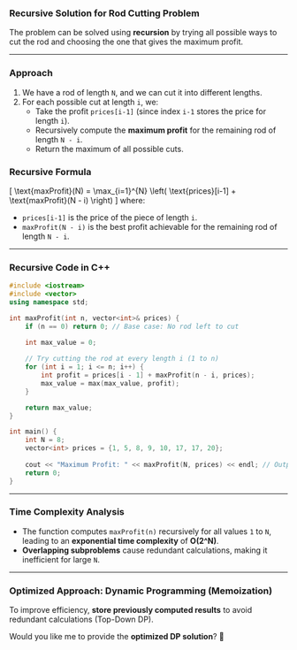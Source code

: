### **Recursive Solution for Rod Cutting Problem**

The problem can be solved using **recursion** by trying all possible ways to cut the rod and choosing the one that gives the maximum profit.

---

### **Approach**
1. We have a rod of length `N`, and we can cut it into different lengths.
2. For each possible cut at length `i`, we:
   - Take the profit `prices[i-1]` (since index `i-1` stores the price for length `i`).
   - Recursively compute the **maximum profit** for the remaining rod of length `N - i`.
   - Return the maximum of all possible cuts.

### **Recursive Formula**
\[
\text{maxProfit}(N) = \max_{i=1}^{N} \left( \text{prices}[i-1] + \text{maxProfit}(N - i) \right)
\]
where:
- `prices[i-1]` is the price of the piece of length `i`.
- `maxProfit(N - i)` is the best profit achievable for the remaining rod of length `N - i`.

---

### **Recursive Code in C++**
```cpp
#include <iostream>
#include <vector>
using namespace std;

int maxProfit(int n, vector<int>& prices) {
    if (n == 0) return 0; // Base case: No rod left to cut

    int max_value = 0;
    
    // Try cutting the rod at every length i (1 to n)
    for (int i = 1; i <= n; i++) {
        int profit = prices[i - 1] + maxProfit(n - i, prices);
        max_value = max(max_value, profit);
    }

    return max_value;
}

int main() {
    int N = 8;
    vector<int> prices = {1, 5, 8, 9, 10, 17, 17, 20};
    
    cout << "Maximum Profit: " << maxProfit(N, prices) << endl; // Output: 22
    return 0;
}
```

---

### **Time Complexity Analysis**
- The function computes `maxProfit(n)` recursively for all values `1` to `N`, leading to an **exponential time complexity** of **O(2^N)**.
- **Overlapping subproblems** cause redundant calculations, making it inefficient for large `N`.

---

### **Optimized Approach: Dynamic Programming (Memoization)**
To improve efficiency, **store previously computed results** to avoid redundant calculations (Top-Down DP).

Would you like me to provide the **optimized DP solution**? 🚀